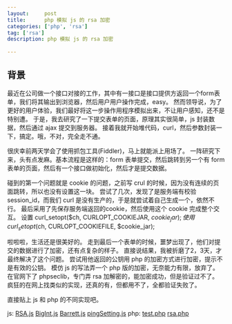 ```yaml
---
layout:     post
title:      php 模拟 js 的 rsa 加密
categories: ['php', 'rsa']
tag: ['rsa']
description: php 模拟 js 的 rsa 加密
  
---
```

## 背景
最近在公司做一个接口对接的工作，其中有一接口是接口提供方返回一个form表单，我们将其输出到浏览器，然后用户用户操作完成，easy。
然而领导说，为了更好的用户体验，我们最好将这一步操作用程序模拟出来，不让用户感知，还不是特别遭。
于是，我去研究了一下提交表单的页面，原理其实很简单，js 封装数据，然后通过 ajax 提交到服务器。
接着我就开始堆代码，curl，然后参数封装一下，搞定。哦，不对，完全走不通。

很庆幸前两天学会了使用抓包工具(Fiddler)，马上就能派上用场了。
一阵研究下来，头有点发麻。基本流程是这样的：form 表单提交，然后跳转到另一个有 form 表单的页面，然后有一个接口做初始化，然后才是提交数据。

碰到的第一个问题就是 cookie 的问题，之前写 crul 的时候，因为没有连续的页面跳转，所以也没有设置这一块。
尝试了几次，发现了是服务端有校验 session_id，而我们 curl 是没有生产的，于是就尝试着自己生成一个，依然不行。
最后采用了先保存服务端返回的cookie，然后使用这个 cookie 完成整个交互。
  设置 curl_setopt($ch, CURLOPT_COOKIEJAR, $cookie_jar); 
  使用 curl_setopt($ch, CURLOPT_COOKIEFILE, $cookie_jar);

啦啦啦，生活还是很美好的。
走到最后一个表单的时候，噩梦出现了，他们对提交的数据进行了加密，还有点复杂的样子。
直接说结果，我被折磨了2，3天，才最终解决了这个问题。
尝试用他返回的公钥用 php 的加密方式进行加密，提示不是有效的公钥。
模仿 js 的写法弄一个 php 版的加密，无奈能力有限，放弃了。
在官网下了 phpseclib，专门弄 rsa 加解密的，能加密成功，但是验证过不了。
疯狂的在网上找类似的实现，还真的有，但都用不了，全都验证失败了。

直接贴上 js 和 php 的不同实现吧。

js: 
 <a href="../resource/js/rsa/RSA.js">RSA.js</a>
 <a href="../resource/js/rsa/BigInt.js">BigInt.js</a>
 <a href="../resource/js/rsa/Barrett.js">Barrett.js</a>
 <a href="../resource/js/rsa/pingSetting.js">pingSetting.js</a>
php:
 <a href="../resource/php/rsa-js/test.php">test.php</a>
 <a href="../resource/php/rsa-js/rsa.php">rsa.php</a>
